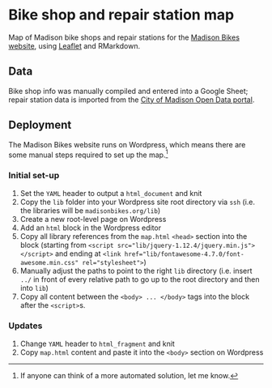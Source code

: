 # Bike shop and repair station map
Map of Madison bike shops and repair stations for the [Madison Bikes website](https//www.madisonbikes.org/bike-shop-map), using [Leaflet](https://rstudio.github.io/leaflet/) and RMarkdown.

## Data
Bike shop info was manually compiled and entered into a Google Sheet; repair station data is imported from the [City of Madison Open Data portal](https://data-cityofmadison.opendata.arcgis.com/datasets/bike-repair-station).

## Deployment
The Madison Bikes website runs on Wordpress, which means there are some manual steps required to set up the map.[^1]

[^1]: If anyone can think of a more automated solution, let me know.

### Initial set-up
1. Set the `YAML` header to output a `html_document` and knit
1. Copy the `lib` folder into your Wordpress site root directory via `ssh` (i.e. the libraries will be `madisonbikes.org/lib`)
1. Create a new root-level page on Wordpress
1. Add an `html` block in the Wordpress editor
1. Copy all library references from the `map.html` `<head>` section into the block (starting from `<script src="lib/jquery-1.12.4/jquery.min.js"></script>` and ending at `<link href="lib/fontawesome-4.7.0/font-awesome.min.css" rel="stylesheet">`)
1. Manually adjust the paths to point to the right `lib` directory (i.e. insert `../` in front of every relative path to go up to the root directory and then into `lib`)
1. Copy all content between the `<body> ... </body>` tags into the block after the `<script>`s.

### Updates
1. Change `YAML` header to `html_fragment` and knit
1. Copy `map.html` content and paste it into the `<body>` section on Wordpress